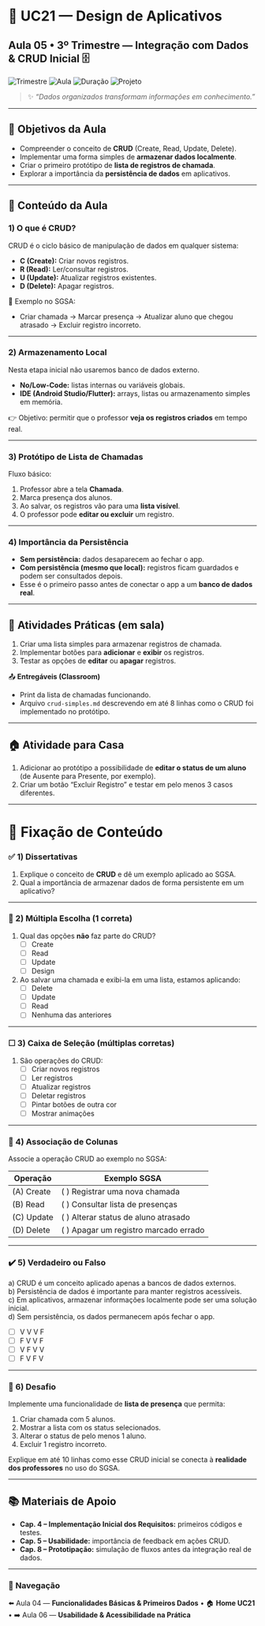 # 📱 UC21 — Design de Aplicativos  
## Aula 05 • 3º Trimestre — Integração com Dados & CRUD Inicial 🗄️

![Trimestre](https://img.shields.io/badge/Trimestre-3º-blue)
![Aula](https://img.shields.io/badge/Aula-05%2F08-informational)
![Duração](https://img.shields.io/badge/Duração-50_minutos-lightgrey)
![Projeto](https://img.shields.io/badge/Projeto-SGSA-8A2BE2)

> ✨ *“Dados organizados transformam informações em conhecimento.”*

---

## 🎯 Objetivos da Aula
- Compreender o conceito de **CRUD** (Create, Read, Update, Delete).  
- Implementar uma forma simples de **armazenar dados localmente**.  
- Criar o primeiro protótipo de **lista de registros de chamada**.  
- Explorar a importância da **persistência de dados** em aplicativos.  

---

## 🧱 Conteúdo da Aula

### 1) O que é CRUD?
CRUD é o ciclo básico de manipulação de dados em qualquer sistema:  
- **C (Create):** Criar novos registros.  
- **R (Read):** Ler/consultar registros.  
- **U (Update):** Atualizar registros existentes.  
- **D (Delete):** Apagar registros.  

📌 Exemplo no SGSA:  
- Criar chamada → Marcar presença → Atualizar aluno que chegou atrasado → Excluir registro incorreto.

---

### 2) Armazenamento Local
Nesta etapa inicial não usaremos banco de dados externo.  
- **No/Low-Code:** listas internas ou variáveis globais.  
- **IDE (Android Studio/Flutter):** arrays, listas ou armazenamento simples em memória.  

👉 Objetivo: permitir que o professor **veja os registros criados** em tempo real.  

---

### 3) Protótipo de Lista de Chamadas
Fluxo básico:  
1. Professor abre a tela **Chamada**.  
2. Marca presença dos alunos.  
3. Ao salvar, os registros vão para uma **lista visível**.  
4. O professor pode **editar ou excluir** um registro.  

---

### 4) Importância da Persistência
- **Sem persistência:** dados desaparecem ao fechar o app.  
- **Com persistência (mesmo que local):** registros ficam guardados e podem ser consultados depois.  
- Esse é o primeiro passo antes de conectar o app a um **banco de dados real**.  

---

## 🧪 Atividades Práticas (em sala)
1. Criar uma lista simples para armazenar registros de chamada.  
2. Implementar botões para **adicionar** e **exibir** os registros.  
3. Testar as opções de **editar** ou **apagar** registros.  

📤 **Entregáveis (Classroom)**  
- Print da lista de chamadas funcionando.  
- Arquivo `crud-simples.md` descrevendo em até 8 linhas como o CRUD foi implementado no protótipo.  

---

## 🏠 Atividade para Casa
1. Adicionar ao protótipo a possibilidade de **editar o status de um aluno** (de Ausente para Presente, por exemplo).  
2. Criar um botão “Excluir Registro” e testar em pelo menos 3 casos diferentes.  

---

# 🧠 Fixação de Conteúdo

### ✅ 1) Dissertativas
1. Explique o conceito de **CRUD** e dê um exemplo aplicado ao SGSA.  
2. Qual a importância de armazenar dados de forma persistente em um aplicativo?  

---

### 🔘 2) Múltipla Escolha (1 correta)
1. Qual das opções **não** faz parte do CRUD?  
   - [ ] Create  
   - [ ] Read  
   - [ ] Update  
   - [ ] Design  

2. Ao salvar uma chamada e exibi-la em uma lista, estamos aplicando:  
   - [ ] Delete  
   - [ ] Update  
   - [ ] Read  
   - [ ] Nenhuma das anteriores  

---

### ☐ 3) Caixa de Seleção (múltiplas corretas)
1. São operações do CRUD:  
   - [ ] Criar novos registros  
   - [ ] Ler registros  
   - [ ] Atualizar registros  
   - [ ] Deletar registros  
   - [ ] Pintar botões de outra cor  
   - [ ] Mostrar animações  

---

### 🔗 4) Associação de Colunas
Associe a operação CRUD ao exemplo no SGSA:

| Operação  | Exemplo SGSA                               |
| --------- | ------------------------------------------ |
| (A) Create | (  ) Registrar uma nova chamada            |
| (B) Read   | (  ) Consultar lista de presenças          |
| (C) Update | (  ) Alterar status de aluno atrasado      |
| (D) Delete | (  ) Apagar um registro marcado errado     |

---

### ✔️ 5) Verdadeiro ou Falso
a) CRUD é um conceito aplicado apenas a bancos de dados externos.  
b) Persistência de dados é importante para manter registros acessíveis.  
c) Em aplicativos, armazenar informações localmente pode ser uma solução inicial.  
d) Sem persistência, os dados permanecem após fechar o app.  

- [ ] V V V F  
- [ ] F V V F  
- [ ] V F V V  
- [ ] F V F V  

---

### 🚀 6) Desafio
Implemente uma funcionalidade de **lista de presença** que permita:  
1. Criar chamada com 5 alunos.  
2. Mostrar a lista com os status selecionados.  
3. Alterar o status de pelo menos 1 aluno.  
4. Excluir 1 registro incorreto.  

Explique em até 10 linhas como esse CRUD inicial se conecta à **realidade dos professores** no uso do SGSA.  

---

## 📚 Materiais de Apoio
- **Cap. 4 – Implementação Inicial dos Requisitos:** primeiros códigos e testes.  
- **Cap. 5 – Usabilidade:** importância de feedback em ações CRUD.  
- **Cap. 8 – Prototipação:** simulação de fluxos antes da integração real de dados.  

---

### 🧭 Navegação
⬅️ Aula 04 — **Funcionalidades Básicas & Primeiros Dados** • 🏠 **Home UC21** • ➡️ Aula 06 — **Usabilidade & Acessibilidade na Prática**
